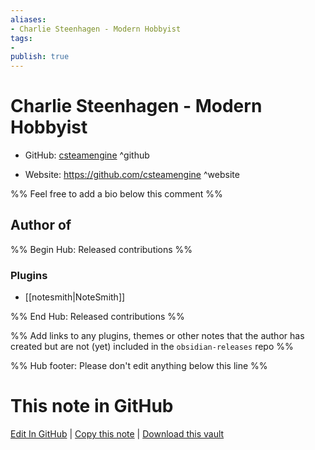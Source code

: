 ```yaml
---
aliases:
- Charlie Steenhagen - Modern Hobbyist
tags:
- 
publish: true
---
```


# Charlie Steenhagen - Modern Hobbyist

- GitHub: [csteamengine](https://github.com/csteamengine/) ^github
<!-- - Discord: `@` ^discord-->
- Website: <https://github.com/csteamengine> ^website
<!-- - [[Publish sites|Publish site]]: <https://> ^publish-->

%% Feel free to add a bio below this comment %%


## Author of

%% Begin Hub: Released contributions %%
### Plugins
- [[notesmith|NoteSmith]]

%% End Hub: Released contributions %%

%% Add links to any plugins, themes or other notes that the author has created but are not (yet) included in the `obsidian-releases` repo %%

<!--
### Unlisted plugins
-->

<!--
### Others
-->

<!--
## Sponsor this author
-->

<!-- - [[GitHub sponsors]]: [Sponsor @csteamengine on GitHub Sponsors](https://github.com/sponsors/csteamengine) ^github-sponsor-->
<!-- - [[Buy me a coffee]]: <https://> ^buy-me-a-coffee-->
<!-- - [[PayPal]]: <https://> ^paypal-->
<!-- - [[Patreon]]: <https://> ^patreon-->

<!--
## Follow this author
-->

<!-- - [[YouTube Channels|On YouTube]]: <https://> ^youtube-->
<!-- - Twitter: <https://> ^twitter-->
<!-- - ... -->

%% Hub footer: Please don't edit anything below this line %%

# This note in GitHub

<span class="git-footer">[Edit In GitHub](https://github.dev/obsidian-community/obsidian-hub/blob/main/01%20-%20Community/People/csteamengine.md "git-hub-edit-note") | [Copy this note](https://raw.githubusercontent.com/obsidian-community/obsidian-hub/main/01%20-%20Community/People/csteamengine.md "git-hub-copy-note") | [Download this vault](https://github.com/obsidian-community/obsidian-hub/archive/refs/heads/main.zip "git-hub-download-vault") </span>

